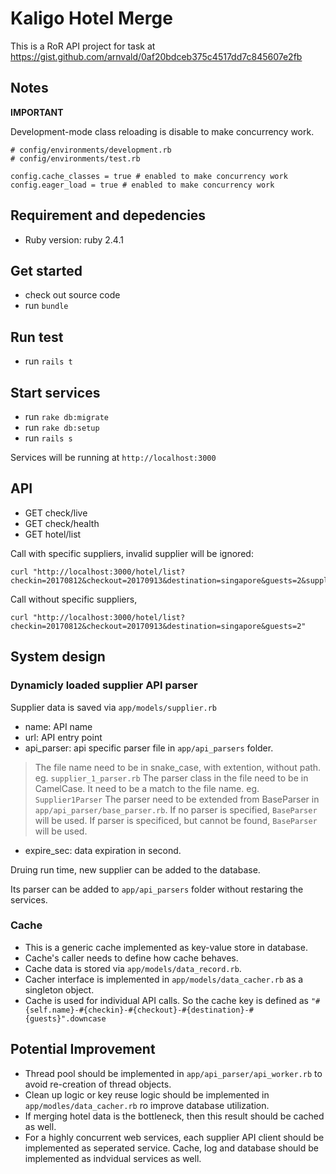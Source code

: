 # Kaligo Hotel Merge

This is a RoR API project for task at https://gist.github.com/arnvald/0af20bdceb375c4517dd7c845607e2fb

## Notes
**IMPORTANT**

Development-mode class reloading is disable to make concurrency work.

```
# config/environments/development.rb
# config/environments/test.rb

config.cache_classes = true # enabled to make concurrency work
config.eager_load = true # enabled to make concurrency work

```

## Requirement and depedencies

- Ruby version: ruby 2.4.1

## Get started
- check out source code
- run `bundle`


## Run test
- run `rails t`

## Start services
- run `rake db:migrate`
- run `rake db:setup`
- run `rails s`

Services will be running at `http://localhost:3000`


## API
- GET check/live
- GET check/health
- GET hotel/list

Call with specific suppliers, invalid supplier will be ignored: 
```
curl "http://localhost:3000/hotel/list?checkin=20170812&checkout=20170913&destination=singapore&guests=2&suppliers=supplier1,supplier2,supplier3,supplier4"
```

Call without specific suppliers, 
```
curl "http://localhost:3000/hotel/list?checkin=20170812&checkout=20170913&destination=singapore&guests=2"
```



## System design

### Dynamicly loaded supplier API parser

Supplier data is saved via `app/models/supplier.rb`

- name: API name
- url: API entry point
- api_parser: api specific parser file in `app/api_parsers` folder.

> The file name need to be in snake_case, with extention, without path. eg. `supplier_1_parser.rb`
> The parser class in the file need to be in CamelCase. It need to be a match to the file name. eg. `Supplier1Parser`
> The parser need to be extended from BaseParser in `app/api_parser/base_parser.rb`.
> If no parser is specified, `BaseParser` will be used. 
> If parser is specificed, but cannot be found, `BaseParser` will be used. 

- expire_sec: data expiration in second.

Druing run time, new supplier can be added to the database.

Its parser can be added to `app/api_parsers` folder without restaring the services. 

### Cache
- This is a generic cache implemented as key-value store in database.
- Cache's caller needs to define how cache behaves. 
- Cache data is stored via `app/models/data_record.rb`.
- Cacher interface is implemented in `app/models/data_cacher.rb` as a singleton object.
- Cache is used for individual API calls. So the cache key is defined as `"#{self.name}-#{checkin}-#{checkout}-#{destination}-#{guests}".downcase`


## Potential Improvement
- Thread pool should be implemented in `app/api_parser/api_worker.rb` to avoid re-creation of thread objects. 
- Clean up logic or key reuse logic should be implemented in `app/modles/data_cacher.rb` ro improve database utilization.
- If merging hotel data is the bottleneck, then this result should be cached as well. 
- For a highly concurrent web services, each supplier API client should be implemented as seperated service. Cache, log and database should be implemented as indvidual services as well. 

